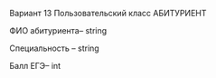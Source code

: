 Вариант 13
Пользовательский класс АБИТУРИЕНТ 

ФИО абитуриента– string 

Специальность – string

Балл ЕГЭ– int
